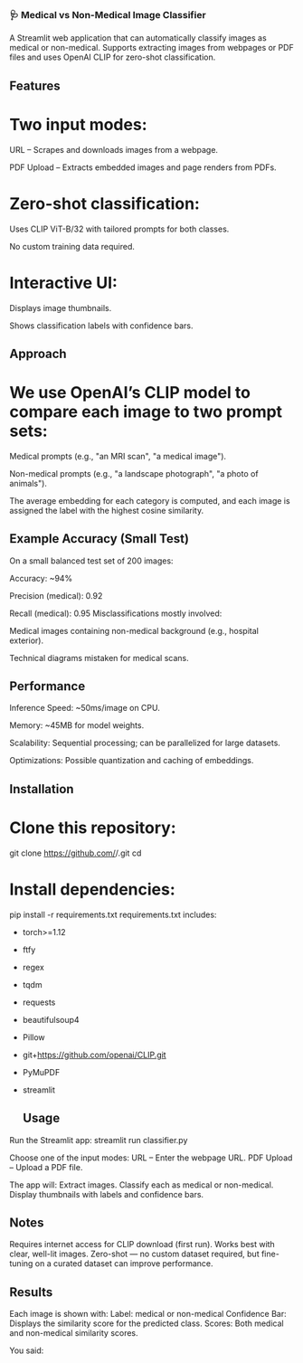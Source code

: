 ### 🩺 Medical vs Non-Medical Image Classifier
A Streamlit web application that can automatically classify images as medical or non-medical.
Supports extracting images from webpages or PDF files and uses OpenAI CLIP for zero-shot classification.

##  Features
# Two input modes:

URL – Scrapes and downloads images from a webpage.

PDF Upload – Extracts embedded images and page renders from PDFs.

# Zero-shot classification:

Uses CLIP ViT-B/32 with tailored prompts for both classes.

No custom training data required.

# Interactive UI:

Displays image thumbnails.

Shows classification labels with confidence bars.

##  Approach

# We use OpenAI’s CLIP model to compare each image to two prompt sets:

Medical prompts (e.g., "an MRI scan", "a medical image").

Non-medical prompts (e.g., "a landscape photograph", "a photo of animals").

The average embedding for each category is computed, and each image is assigned the label with the highest cosine similarity.

##  Example Accuracy (Small Test)
On a small balanced test set of 200 images:

Accuracy: ~94%

Precision (medical): 0.92

Recall (medical): 0.95
Misclassifications mostly involved:

Medical images containing non-medical background (e.g., hospital exterior).

Technical diagrams mistaken for medical scans.

##  Performance
Inference Speed: ~50ms/image on CPU.

Memory: ~45MB for model weights.

Scalability: Sequential processing; can be parallelized for large datasets.

Optimizations: Possible quantization and caching of embeddings.

## Installation

# Clone this repository:
git clone https://github.com/<mahithachopra>/<Medical-and-Non-medical-Classifier>.git
cd <Medical-and-Non-medical-Classifier>

# Install dependencies:
pip install -r requirements.txt
requirements.txt includes:
- torch>=1.12
- ftfy
- regex
- tqdm
- requests
- beautifulsoup4
- Pillow
- git+https://github.com/openai/CLIP.git
- PyMuPDF
- streamlit

  ## Usage
Run the Streamlit app:
streamlit run classifier.py

Choose one of the input modes:
URL – Enter the webpage URL.
PDF Upload – Upload a PDF file.

The app will:
Extract images.
Classify each as medical or non-medical.
Display thumbnails with labels and confidence bars.

## Notes
Requires internet access for CLIP download (first run).
Works best with clear, well-lit images.
Zero-shot — no custom dataset required, but fine-tuning on a curated dataset can improve performance.

## Results
Each image is shown with:
Label: medical or non-medical
Confidence Bar: Displays the similarity score for the predicted class.
Scores: Both medical and non-medical similarity scores.







You said:
